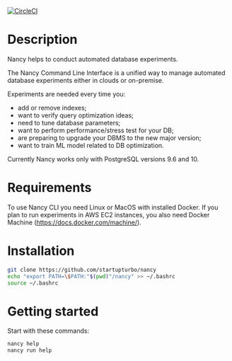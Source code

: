 [![CircleCI](https://circleci.com/gh/startupturbo/nancy.svg?style=svg)](https://circleci.com/gh/startupturbo/nancy)

Description
===
Nancy helps to conduct automated database experiments.

The Nancy Command Line Interface is a unified way to manage automated
database experiments either in clouds or on-premise.

Experiments are needed every time you:
 - add or remove indexes;
 - want to verify query optimization ideas;
 - need to tune database parameters;
 - want to perform performance/stress test for your DB;
 - are preparing to upgrade your DBMS to the new major version;
 - want to train ML model related to DB optimization.

Currently Nancy works only with PostgreSQL versions 9.6 and 10.

Requirements
===
To use Nancy CLI you need Linux or MacOS with installed Docker. If you plan 
to run experiments in AWS EC2 instances, you also need Docker Machine
(https://docs.docker.com/machine/).

Installation
===
```bash
git clone https://github.com/startupturbo/nancy
echo "export PATH=\$PATH:"$(pwd)"/nancy" >> ~/.bashrc
source ~/.bashrc
```

Getting started
===
Start with these commands:
```bash
nancy help
nancy run help
```


